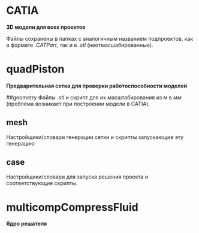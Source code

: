 # CATIA
**3D модели для всех проектов**

Файлы сохранены в папках с аналогичным названием подпроектов, как в формате _.CATPart_, так и в _.stl_ (неотмасшабированные).

# quadPiston
**Предварительная сетка для проверки работоспособности моделей**

##geometry
Файлы _.stl_ и скрипт для их масштабирования из *м* в *мм* (проблема возникает при построении модели в CATIA).

## mesh
Настройщики/словари генерации сетки и скрипты запускающие эту генерацию

## case
Настройщики/словари для запуска решения проекта и соответствующие скрипты.

# multicompCompressFluid
**Ядро решателя**
